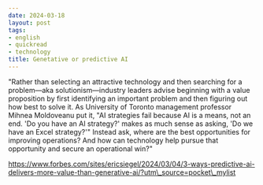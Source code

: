 ```yaml
---
date: 2024-03-18
layout: post
tags:
- english
- quickread
- technology
title: Genetative or predictive AI
---
```


"Rather than selecting an attractive technology and then searching for a problem—aka solutionism—industry leaders advise beginning with a value proposition by first identifying an important problem and then figuring out how best to solve it. As University of Toronto management professor Mihnea Moldoveanu put it, "AI strategies fail because AI is a means, not an end. 'Do you have an AI strategy?' makes as much sense as asking, 'Do we have an Excel strategy?'" Instead ask, where are the best opportunities for improving operations? And how can technology help pursue that opportunity and secure an operational win?"

https://www.forbes.com/sites/ericsiegel/2024/03/04/3-ways-predictive-ai-delivers-more-value-than-generative-ai/?utm\_source=pocket\_mylist

